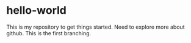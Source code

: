 # hello-world
This is my repository to get things started.
Need to explore more about github.
This is the first branching.
